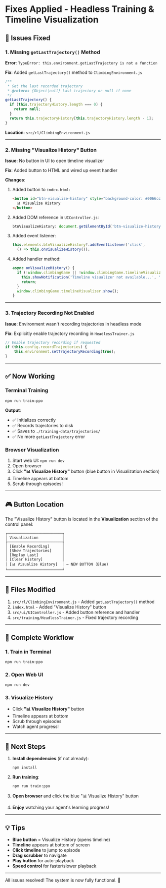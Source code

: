 # Fixes Applied - Headless Training & Timeline Visualization

## 🐛 Issues Fixed

### 1. Missing `getLastTrajectory()` Method
**Error**: `TypeError: this.environment.getLastTrajectory is not a function`

**Fix**: Added `getLastTrajectory()` method to `ClimbingEnvironment.js`

```javascript
/**
 * Get the last recorded trajectory
 * @returns {Object|null} Last trajectory or null if none
 */
getLastTrajectory() {
  if (this.trajectoryHistory.length === 0) {
    return null;
  }
  return this.trajectoryHistory[this.trajectoryHistory.length - 1];
}
```

**Location**: `src/rl/ClimbingEnvironment.js`

---

### 2. Missing "Visualize History" Button
**Issue**: No button in UI to open timeline visualizer

**Fix**: Added button to HTML and wired up event handler

**Changes**:
1. Added button to `index.html`:
   ```html
   <button id="btn-visualize-history" style="background-color: #0066cc;">
     📊 Visualize History
   </button>
   ```

2. Added DOM reference in `UIController.js`:
   ```javascript
   btnVisualizeHistory: document.getElementById('btn-visualize-history'),
   ```

3. Added event listener:
   ```javascript
   this.elements.btnVisualizeHistory?.addEventListener('click', 
     () => this.onVisualizeHistory());
   ```

4. Added handler method:
   ```javascript
   async onVisualizeHistory() {
     if (!window.climbingGame || !window.climbingGame.timelineVisualizer) {
       this.showNotification('Timeline visualizer not available...', 'error');
       return;
     }
     window.climbingGame.timelineVisualizer.show();
   }
   ```

---

### 3. Trajectory Recording Not Enabled
**Issue**: Environment wasn't recording trajectories in headless mode

**Fix**: Explicitly enable trajectory recording in `HeadlessTrainer.js`

```javascript
// Enable trajectory recording if requested
if (this.config.recordTrajectories) {
    this.environment.setTrajectoryRecording(true);
}
```

---

## ✅ Now Working

### Terminal Training
```bash
npm run train:ppo
```

**Output**:
- ✅ Initializes correctly
- ✅ Records trajectories to disk
- ✅ Saves to `./training-data/trajectories/`
- ✅ No more `getLastTrajectory` error

### Browser Visualization
1. Start web UI: `npm run dev`
2. Open browser
3. Click **"📊 Visualize History"** button (blue button in Visualization section)
4. Timeline appears at bottom
5. Scrub through episodes!

---

## 🎮 Button Location

The "Visualize History" button is located in the **Visualization** section of the control panel:

```
┌─────────────────────────┐
│ Visualization           │
├─────────────────────────┤
│ [Enable Recording]      │
│ [Show Trajectories]     │
│ [Replay Last]           │
│ [Clear History]         │
│ [📊 Visualize History]  │ ← NEW BUTTON (Blue)
└─────────────────────────┘
```

---

## 📁 Files Modified

1. `src/rl/ClimbingEnvironment.js` - Added `getLastTrajectory()` method
2. `index.html` - Added "Visualize History" button
3. `src/ui/UIController.js` - Added button reference and handler
4. `src/training/HeadlessTrainer.js` - Fixed trajectory recording

---

## 🚀 Complete Workflow

### 1. Train in Terminal
```bash
npm run train:ppo
```

### 2. Open Web UI
```bash
npm run dev
```

### 3. Visualize History
- Click **"📊 Visualize History"** button
- Timeline appears at bottom
- Scrub through episodes
- Watch agent progress!

---

## 🎯 Next Steps

1. **Install dependencies** (if not already):
   ```bash
   npm install
   ```

2. **Run training**:
   ```bash
   npm run train:ppo
   ```

3. **Open browser** and click the blue "📊 Visualize History" button

4. **Enjoy** watching your agent's learning progress!

---

## 💡 Tips

- **Blue button** = Visualize History (opens timeline)
- **Timeline** appears at bottom of screen
- **Click timeline** to jump to episode
- **Drag scrubber** to navigate
- **Play button** for auto-playback
- **Speed control** for faster/slower playback

---

All issues resolved! The system is now fully functional. 🎉
